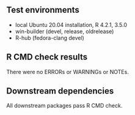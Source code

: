 ## Test environments

- local Ubuntu 20.04 installation, R 4.2.1, 3.5.0
- win-builder (devel, release, oldrelease)
- R-hub (fedora-clang devel)

## R CMD check results

There were no ERRORs or WARNINGs or NOTEs.

## Downstream dependencies

All downstream packages pass R CMD check.
